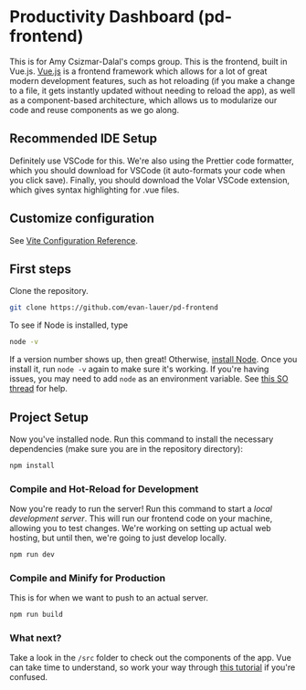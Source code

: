 # Productivity Dashboard (pd-frontend)

This is for Amy Csizmar-Dalal's comps group. This is the frontend, built in Vue.js. [Vue.js](https://vuejs.org/) is a frontend framework which allows for a lot of great modern development features, such as hot reloading (if you make a change to a file, it gets instantly updated without needing to reload the app), as well as a component-based architecture, which allows us to modularize our code and reuse components as we go along.

## Recommended IDE Setup

Definitely use VSCode for this. We're also using the Prettier code formatter, which you should download for VSCode (it auto-formats your code when you click save). Finally, you should download the Volar VSCode extension, which gives syntax highlighting for .vue files. 

## Customize configuration

See [Vite Configuration Reference](https://vitejs.dev/config/).

## First steps

Clone the repository.

```sh
git clone https://github.com/evan-lauer/pd-frontend
```

To see if Node is installed, type

```sh
node -v
```
If a version number shows up, then great! Otherwise, [install Node](https://nodejs.org/en/download). Once you install it, run `node -v` again to make sure it's working. If you're having issues, you may need to add `node` as an environment variable. See [this SO thread](https://stackoverflow.com/questions/23412938/node-is-not-recognized-as-an-internal-or-an-external-command-operable-program) for help.

## Project Setup
Now you've installed node. Run this command to install the necessary dependencies (make sure you are in the repository directory):
```sh
npm install
```

### Compile and Hot-Reload for Development
Now you're ready to run the server! Run this command to start a _local development server_. This will run our frontend code on your machine, allowing you to test changes. We're working on setting up actual web hosting, but until then, we're going to just develop locally.
```sh
npm run dev
```

### Compile and Minify for Production
This is for when we want to push to an actual server.
```sh
npm run build
```
### What next?

Take a look in the `/src` folder to check out the components of the app. Vue can take time to understand, so work your way through [this tutorial](https://vuejs.org/tutorial/#step-1) if you're confused.


